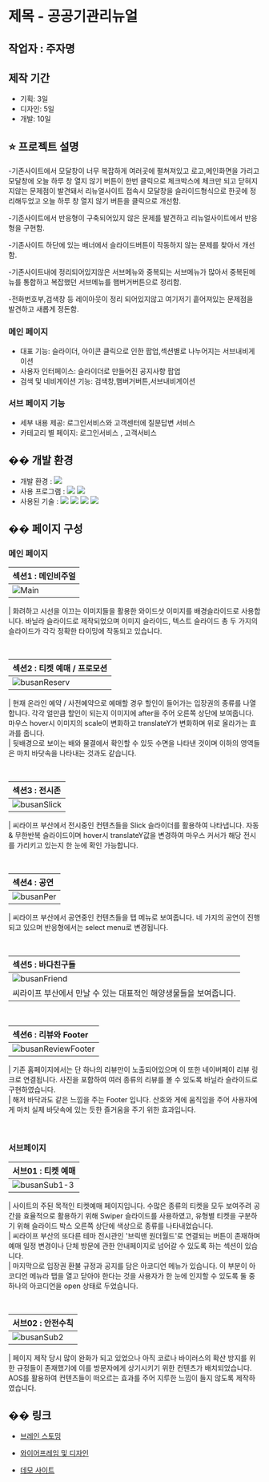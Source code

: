 # 제목 - 공공기관리뉴얼

## 작업자 : 주자명

## 제작 기간
- 기획: 3일
- 디자인: 5일
- 개발: 10일 

## ⭐️ 프로젝트 설명
 
-기존사이트에서 모달창이 너무 복잡하게 여러곳에 펼쳐져있고 로고,메인화면을 가리고
 모달창에 오늘 하루 창 열지 않기 버튼이 한번 클릭으로 체크박스에 체크만 되고
 닫혀지지않는 문제점이 발견돼서 리뉴얼사이트 접속시 모달창을 슬라이드형식으로 
 한곳에 정리해두었고 오늘 하루 창 열지 않기 버튼을 클릭으로 개선함.

-기존사이트에서 반응형이 구축되어있지 않은 문제를 발견하고 리뉴얼사이트에서 반응형을 구현함.

-기존사이트 하단에 있는 배너에서 슬라이드버튼이 작동하지 않는 문제를 찾아서 개선함.

-기존사이트내에 정리되어있지않은 서브메뉴와 중복되는 서브메뉴가 많아서
중복된메뉴를 통합하고 복잡했던 서브메뉴를 햄버거버튼으로 정리함.

-전화번호부,검색창 등 레이아웃이 정리 되어있지않고 여기저기 흩어져있는 문제점을 발견하고
 새롭게 정돈함.


### 메인 페이지 
- 대표 기능: 슬라이더, 아이콘 클릭으로 인한 팝업,섹션별로 나누어지는 서브내비게이션
- 사용자 인터페이스: 슬라이더로 만들어진 공지사항 팝업
- 검색 및 네비게이션 기능: 검색창,햄버거버튼,서브내비게이션

### 서브 페이지 기능

- 세부 내용 제공: 로그인서비스와 고객센터에 질문답변 서비스
- 카테고리 별 페이지: 로그인서비스 , 고객서비스

## �� 개발 환경

- 개발 환경 : <img src="https://img.shields.io/badge/windows10-0078D6?style=flat-square&logo=windows10&logoColor=white"/>
- 사용 프로그램 : <img src="https://img.shields.io/badge/Vs code-007ACC?style=flat-square&logo=visualstudiocode&logoColor=white"/>  <img src="https://img.shields.io/badge/figma-F24E1E?style=flat-square&logo=figma&logoColor=white"/>
- 사용된 기술 :
  <img src="https://img.shields.io/badge/html5-E34F26?style=flat-square&logo=html5&logoColor=white"> <img src="https://img.shields.io/badge/css3-1572B6?style=flat-square&logo=css3&logoColor=white">  <img src="https://img.shields.io/badge/JavaScript-F7DF1E?style=flat-square&logo=JavaScript&logoColor=white"> <img src="https://img.shields.io/badge/Swiper-6332F6?style=flat-square&logo=Swiper&logoColor=white">



## �� 페이지 구성

### 메인 페이지

| 섹션1 : 메인비주얼                                                                                                      |
| :---------------------------------------------------------------------------------------------------------------------- |
| ![Main]() |

| 화려하고 시선을 이끄는 이미지들을 활용한 와이드샷 이미지를 배경슬라이드로 사용합니다. 바닐라 슬라이드로 제작되었으며 이미지 슬라이드, 텍스트 슬라이드 총 두 가지의 슬라이드가 각각 정확한 타이밍에 작동되고 있습니다.

<br>

| 섹션2 : 티켓 예매 / 프로모션                                                                                              |
| :------------------------------------------------------------------------------------------------------------------------ |
| ![busanReserv]() |

| 현재 온라인 예약 / 사전예약으로 예매할 경우 할인이 들어가는 입장권의 종류를 나열합니다. 각각 얼만큼 할인이 되는지 이미지에 after을 주어 오른쪽 상단에 보여줍니다. 마우스 hover시 이미지의 scale이 변화하고 translateY가 변화하며 위로 올라가는 효과를 줍니다.<br>
| 뒷배경으로 보이는 배와 물결에서 확인할 수 있듯 수면을 나타낸 것이며 이하의 영역들은 마치 바닷속을 나타내는 것과도 같습니다.

<br>

| 섹션3 : 전시존                                                                                                           |
| :----------------------------------------------------------------------------------------------------------------------- |
| ![busanSlick]() |

| 씨라이프 부산에서 전시중인 컨텐츠들을 Slick 슬라이더를 활용하여 나타냅니다. 자동 & 무한반복 슬라이드이며 hover시 translateY값을 변경하여 마우스 커서가 해당 전시를 가리키고 있는지 한 눈에 확인 가능합니다.

<br>

| 섹션4 : 공연                                                                                                           |
| :--------------------------------------------------------------------------------------------------------------------- |
| ![busanPer]() |

| 씨라이프 부산에서 공연중인 컨텐츠들을 탭 메뉴로 보여줍니다. 네 가지의 공연이 진행되고 있으며 반응형에서는 select menu로 변경됩니다.

<br>

| 섹션5 : 바다친구들                                                                                                        |
| :------------------------------------------------------------------------------------------------------------------------ |
| ![busanFriend]() |
| 씨라이프 부산에서 만날 수 있는 대표적인 해양생물들을 보여줍니다.

<br>

| 섹션6 : 리뷰와 Footer                                                                                                           |
| :------------------------------------------------------------------------------------------------------------------------------ |
| ![busanReviewFooter]() |

| 기존 홈페이지에서는 단 하나의 리뷰만이 노출되어있으며 이 또한 네이버페이 리뷰 링크로 연결됩니다. 사진을 포함하여 여러 종류의 리뷰를 볼 수 있도록 바닐라 슬라이드로 구현하였습니다.<br>
| 해저 바닥과도 같은 느낌을 주는 Footer 입니다. 산호와 게에 움직임을 주어 사용자에게 마치 실제 바닷속에 있는 듯한 즐거움을 주기 위한 효과입니다.

<br>

### 서브페이지

| 서브01 : 티켓 예매                                                                                                        |
| :------------------------------------------------------------------------------------------------------------------------ |
| ![busanSub1-3]() |

| 사이트의 주된 목적인 티켓예매 페이지입니다. 수많은 종류의 티켓을 모두 보여주려 공간을 효율적으로 활용하기 위해 Swiper 슬라이드를 사용하였고, 유형별 티켓을 구분하기 위해 슬라이드 박스 오른쪽 상단에 색상으로 종류를 나타내었습니다.<br>
| 씨라이프 부산의 또다른 테마 전시관인 '브릭맨 원더월드'로 연결되는 버튼이 존재하며 예매 일정 변경이나 단체 방문에 관한 안내페이지로 넘어갈 수 있도록 하는 섹션이 있습니다. <br>
| 마지막으로 입장권 환불 규정과 공지를 담은 아코디언 메뉴가 있습니다. 이 부분이 아코디언 메뉴라 탭을 열고 닫아야 한다는 것을 사용자가 한 눈에 인지할 수 있도록 둘 중 하나의 아코디언을 open 상태로 두었습니다.

<br>

| 서브02 : 안전수칙                                                                                                       |
| :---------------------------------------------------------------------------------------------------------------------- |
| ![busanSub2]() |

| 페이지 제작 당시 많이 완화가 되고 있었으나 아직 코로나 바이러스의 확산 방지를 위한 규정들이 존재했기에 이를 방문자에게 상기시키기 위한 컨텐츠가 배치되었습니다. AOS를 활용하여 컨텐츠들이 떠오르는 효과를 주어 지루한 느낌이 들지 않도록 제작하였습니다.

## �� 링크

- [브레인 스토밍]()

- [와이어프레임 및 디자인]()

- [데모 사이트]()
